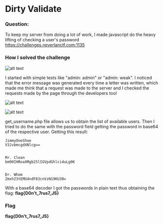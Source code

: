 # Dirty Validate

### Question:

To keep my server from doing a lot of work, I made javascript do the heavy lifting of checking a user's password
https://challenges.neverlanctf.com:1135

### How I solved the challenge


![alt text](https://i.imgur.com/Eex0X7H.png?1)


I started with simple tests like "admin: admin" or "admin: weak". I noticed that the error message was generated every time a letter was written, which made me think that a request was made to the server and I checked the requests made by the page through the developers tool


![alt text](https://i.imgur.com/TBCjwOD.png)

![alt text](https://i.imgur.com/DyrcTFs.png)


get_username.php file allows us to obtain the list of available users. Then I tried to do the same with the password field getting the password in base64 of the respective user. Getting this result:

    JimmyOneShoe
    V3JvbmcgdXNlcg==


    Mr. Clean
    bm90IHRoaXMgb25lIGVpdGhlci4uLg0K


    Dr. Whom
    ZmxhZ3tEMG4ndF83cnVzN19KU30=

With a base64 decoder I got the passwords in plain text thus obtaining the flag: **flag{D0n't_7rus7_JS}**

### Flag 
**flag{D0n't_7rus7_JS}**

